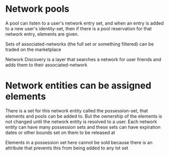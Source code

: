 # Network pools

A pool can listen to a user's network entry set, and when an entry is added to a new user's identity-set, then if there is a pool reservation for that network entry, elements are given.


Sets of associated-networks (the full set or something filtered) can be traded on the marketplace

Network Discovery is a layer that searches a network for user friends and adds them to their associated-network

# Network entities can be assigned elements

There is a set for this network entity called the possession-set, that elements and pools can be added to. But the ownership of the elements is not changed until the network entity is resolved to a user.
Each network entity can have many possession sets and these sets can have expiration dates or other bounds set on them to be released at

Elements in a possession set here cannot be sold because there is an attribute that prevents this from being added to any lot set

